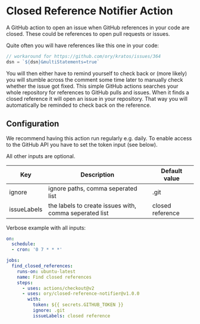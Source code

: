 # Closed Reference Notifier Action

A GitHub action to open an issue when GitHub references in your code are closed.
These could be references to open pull requests or issues.

Quite often you will have references like this one in your code:

```js
// workaround for https://github.com/ory/kratos/issues/364
dsn = `${dsn}&multiStatements=true`
```

You will then either have to remind yourself to check back
or (more likely) you will stumble across the comment some time later to manually
check whether the issue got fixed.
This simple GitHub actions searches your whole repository for references to GitHub pulls and issues.
When it finds a closed reference it will open an issue in your repository.
That way you will automatically be reminded to check back on the reference.

## Configuration

We recommend having this action run regularly e.g. daily. To enable access to the GitHub API
you have to set the token input (see below).

All other inputs are optional.

Key | Description | Default value
--- | --- | ---
ignore | ignore paths, comma seperated list | .git
issueLabels | the labels to create issues with, comma seperated list | closed reference

Verbose example with all inputs:

```yaml
on:
  schedule:
  - cron: '0 7 * * *'

jobs:
  find_closed_references:
    runs-on: ubuntu-latest
    name: Find closed references
    steps:
      - uses: actions/checkout@v2
      - uses: ory/closed-reference-notifier@v1.0.0
        with:
          token: ${{ secrets.GITHUB_TOKEN }}
          ignore: .git
          issueLabels: closed reference
```
